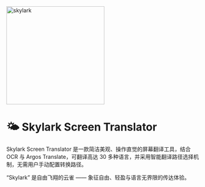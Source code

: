 <img width="256" height="256" alt="skylark" src="https://github.com/user-attachments/assets/235f3cbf-3bfb-4ad9-b62d-9977126fdec4" />





# 🌤 Skylark Screen Translator
Skylark Screen Translator 是一款简洁美观、操作直觉的屏幕翻译工具，结合 OCR 与 Argos Translate，可翻译高达 30 多种语言，并采用智能翻译路径选择机制，无需用户手动配置转换路径。

“Skylark” 是自由飞翔的云雀 —— 象征自由、轻盈与语言无界限的传达体验。

